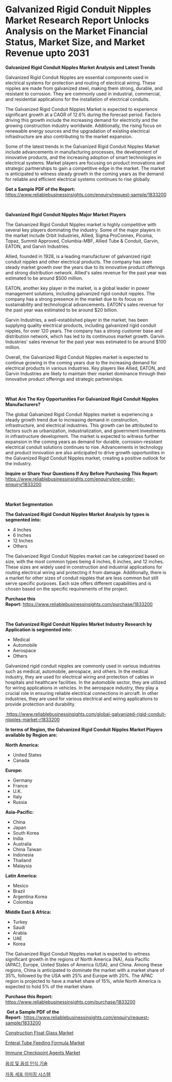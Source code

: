 <p><h1>Galvanized Rigid Conduit Nipples Market Research Report Unlocks Analysis on the Market Financial Status, Market Size, and Market Revenue upto 2031</h1></p><p><strong>Galvanized Rigid Conduit Nipples Market Analysis and Latest Trends</strong></p>
<p><p>Galvanized Rigid Conduit Nipples are essential components used in electrical systems for protection and routing of electrical wiring. These nipples are made from galvanized steel, making them strong, durable, and resistant to corrosion. They are commonly used in industrial, commercial, and residential applications for the installation of electrical conduits.</p><p>The Galvanized Rigid Conduit Nipples Market is expected to experience significant growth at a CAGR of 12.6% during the forecast period. Factors driving this growth include the increasing demand for electricity and the growing construction industry worldwide. Additionally, the rising focus on renewable energy sources and the upgradation of existing electrical infrastructure are also contributing to the market expansion.</p><p>Some of the latest trends in the Galvanized Rigid Conduit Nipples Market include advancements in manufacturing processes, the development of innovative products, and the increasing adoption of smart technologies in electrical systems. Market players are focusing on product innovations and strategic partnerships to gain a competitive edge in the market. The market is anticipated to witness steady growth in the coming years as the demand for reliable and efficient electrical systems continues to rise globally.</p></p>
<p><strong>Get a Sample PDF of the Report:&nbsp;</strong> <a href="https://www.reliablebusinessinsights.com/enquiry/request-sample/1833200">https://www.reliablebusinessinsights.com/enquiry/request-sample/1833200</a></p>
<p>&nbsp;</p>
<p><strong>Galvanized Rigid Conduit Nipples Major Market Players</strong></p>
<p><p>The Galvanized Rigid Conduit Nipples market is highly competitive with several key players dominating the industry. Some of the major players in the market include Orbit Industries, Allied, Sigma ProConnex, Picoma, Topaz, Summit Approved, Columbia-MBF, Allied Tube & Conduit, Garvin, EATON, and Garvin Industries.</p><p>Allied, founded in 1928, is a leading manufacturer of galvanized rigid conduit nipples and other electrical products. The company has seen steady market growth over the years due to its innovative product offerings and strong distribution network. Allied's sales revenue for the past year was estimated to be around $500 million.</p><p>EATON, another key player in the market, is a global leader in power management solutions, including galvanized rigid conduit nipples. The company has a strong presence in the market due to its focus on sustainability and technological advancements. EATON's sales revenue for the past year was estimated to be around $20 billion.</p><p>Garvin Industries, a well-established player in the market, has been supplying quality electrical products, including galvanized rigid conduit nipples, for over 120 years. The company has a strong customer base and distribution network, which has led to its continuous market growth. Garvin Industries' sales revenue for the past year was estimated to be around $100 million.</p><p>Overall, the Galvanized Rigid Conduit Nipples market is expected to continue growing in the coming years due to the increasing demand for electrical products in various industries. Key players like Allied, EATON, and Garvin Industries are likely to maintain their market dominance through their innovative product offerings and strategic partnerships.</p></p>
<p>&nbsp;</p>
<p><strong>What Are The Key Opportunities For Galvanized Rigid Conduit Nipples Manufacturers?</strong></p>
<p><p>The global Galvanized Rigid Conduit Nipples market is experiencing a steady growth trend due to increasing demand in construction, infrastructure, and electrical industries. This growth can be attributed to factors such as urbanization, industrialization, and government investments in infrastructure development. The market is expected to witness further expansion in the coming years as demand for durable, corrosion-resistant electrical conduit solutions continues to rise. Advancements in technology and product innovation are also anticipated to drive growth opportunities in the Galvanized Rigid Conduit Nipples market, creating a positive outlook for the industry.</p></p>
<p><strong>Inquire or Share Your Questions If Any Before Purchasing This Report:</strong> <a href="https://www.reliablebusinessinsights.com/enquiry/pre-order-enquiry/1833200">https://www.reliablebusinessinsights.com/enquiry/pre-order-enquiry/1833200</a></p>
<p>&nbsp;</p>
<p><strong>Market Segmentation</strong></p>
<p><strong>The Galvanized Rigid Conduit Nipples Market Analysis by types is segmented into:</strong></p>
<p><ul><li>4 Inches</li><li>6 Inches</li><li>12 Inches</li><li>Others</li></ul></p>
<p><p>The Galvanized Rigid Conduit Nipples market can be categorized based on size, with the most common types being 4 inches, 6 inches, and 12 inches. These sizes are widely used in construction and industrial applications for routing electrical wiring and protecting it from damage. Additionally, there is a market for other sizes of conduit nipples that are less common but still serve specific purposes. Each size offers different capabilities and is chosen based on the specific requirements of the project.</p></p>
<p><strong>Purchase this Report:&nbsp;</strong><a href="https://www.reliablebusinessinsights.com/purchase/1833200">https://www.reliablebusinessinsights.com/purchase/1833200</a></p>
<p>&nbsp;</p>
<p><strong>The Galvanized Rigid Conduit Nipples Market Industry Research by Application is segmented into:</strong></p>
<p><ul><li>Medical</li><li>Automobile</li><li>Aerospace</li><li>Others</li></ul></p>
<p><p>Galvanized rigid conduit nipples are commonly used in various industries such as medical, automobile, aerospace, and others. In the medical industry, they are used for electrical wiring and protection of cables in hospitals and healthcare facilities. In the automobile sector, they are utilized for wiring applications in vehicles. In the aerospace industry, they play a crucial role in ensuring reliable electrical connections in aircraft. In other industries, they are used for various electrical and wiring applications to provide protection and durability.</p></p>
<p><a href="https://www.reliablebusinessinsights.com/global-galvanized-rigid-conduit-nipples-market-r1833200">&nbsp;https://www.reliablebusinessinsights.com/global-galvanized-rigid-conduit-nipples-market-r1833200</a></p>
<p><strong>In terms of Region, the Galvanized Rigid Conduit Nipples Market Players available by Region are:</strong></p>
<p>
    <p> <strong> North America: </strong>
        <ul>
            <li>United States</li>
            <li>Canada</li>
        </ul>
        </p> 
    <p> <strong> Europe: </strong>
        <ul>
            <li>Germany</li>
            <li>France</li>
            <li>U.K.</li>
            <li>Italy</li>
            <li>Russia</li>
        </ul>
        </p> 
    <p> <strong> Asia-Pacific: </strong>
        <ul>
            <li>China</li>
            <li>Japan</li>
            <li>South Korea</li>
            <li>India</li>
            <li>Australia</li>
            <li>China Taiwan</li>
            <li>Indonesia</li>
            <li>Thailand</li>
            <li>Malaysia</li>
        </ul>
        </p> 
    <p> <strong> Latin America: </strong>
        <ul>
            <li>Mexico</li>
            <li>Brazil</li>
            <li>Argentina Korea</li>
            <li>Colombia</li>
        </ul>
        </p> 
    <p> <strong> Middle East & Africa: </strong>
        <ul>
            <li>Turkey</li>
            <li>Saudi</li>
            <li>Arabia</li>
            <li>UAE</li>
            <li>Korea</li>
        </ul>
    </p>
    </p>
<p><p>The Galvanized Rigid Conduit Nipples market is expected to witness significant growth in the regions of North America (NA), Asia Pacific (APAC), Europe, United States of America (USA), and China. Among these regions, China is anticipated to dominate the market with a market share of 35%, followed by the USA with 25% and Europe with 20%. The APAC region is projected to have a market share of 15%, while North America is expected to hold 5% of the market share.</p></p>
<p><strong>Purchase this Report: </strong><a href="https://www.reliablebusinessinsights.com/purchase/1833200">https://www.reliablebusinessinsights.com/purchase/1833200</a></p>
<p>&nbsp;<strong>Get a Sample PDF of the Report:&nbsp;&nbsp;</strong><a href="https://www.reliablebusinessinsights.com/enquiry/request-sample/1833200">https://www.reliablebusinessinsights.com/enquiry/request-sample/1833200</a></p>
<p><strong></strong></p>
<p><p><a href="https://www.linkedin.com/pulse/construction-float-glass-market-global-regional-analysis-focus-g5ucc?trackingId=GXGS%2BUGMRIyE5Rtoe7Sd7A%3D%3D">Construction Float Glass Market</a></p><p><a href="https://github.com/kosella/Market-Research-Report-List-4/blob/main/enteral-tube-feeding-formula-market.md">Enteral Tube Feeding Formula Market</a></p><p><a href="https://github.com/nathandecarvalho/Market-Research-Report-List-4/blob/main/immune-checkpoint-agents-market.md">Immune Checkpoint Agents Market</a></p><p><a href="https://github.com/mduzzalmduzzal601/Market-Research-Report-List-1/blob/main/8751394128390.md">음성 및 음성 인식 기술</a></p><p><a href="https://medium.com/@hershelkris/%EC%9E%90%EB%8F%99-%EC%85%80-%EC%9D%B4%EB%AF%B8%EC%A7%95-%EC%8B%9C%EC%8A%A4%ED%85%9C-%EC%8B%9C%EC%9E%A5-%EC%8B%9C%EC%9E%A5-%EC%A0%90%EC%9C%A0%EC%9C%A8-%EC%8B%9C%EC%9E%A5-%ED%8A%B8%EB%A0%8C%EB%93%9C-%EB%B0%8F-%EB%AF%B8%EB%9E%98-%EC%84%B1%EC%9E%A5-%ED%83%90%EC%83%89-2493bcba39f8">자동 세포 이미징 시스템</a></p></p>